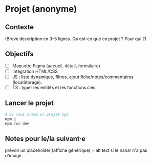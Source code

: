 # Projet (anonyme)

## Contexte
(Brève description en 3–5 lignes. Qu’est-ce que ce projet ? Pour qui ?)

## Objectifs
- [ ] Maquette Figma  (accueil, détail, formulaire)
- [ ] Intégration HTML/CSS
- [ ] JS : liste dynamique, filtres, ajout fiche/notes/commentaires (localStorage).
- [ ] TS : typer les entités et les fonctions clés

## Lancer le projet
```bash
# Si vous créez un projet npm
npm i
npm run dev
```

## Notes pour le/la suivant·e
prévoir un placeholder (affiche générique) + alt text si le nanar n'a pas d'image.
